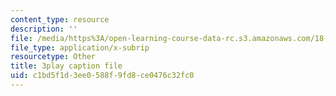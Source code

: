 ```yaml
---
content_type: resource
description: ''
file: /media/https%3A/open-learning-course-data-rc.s3.amazonaws.com/18-03sc-differential-equations-fall-2011/c1bd5f1d3ee0588f9fd8ce0476c32fc0_EQJBp6Ym-6A.vtt
file_type: application/x-subrip
resourcetype: Other
title: 3play caption file
uid: c1bd5f1d-3ee0-588f-9fd8-ce0476c32fc0
---
```

